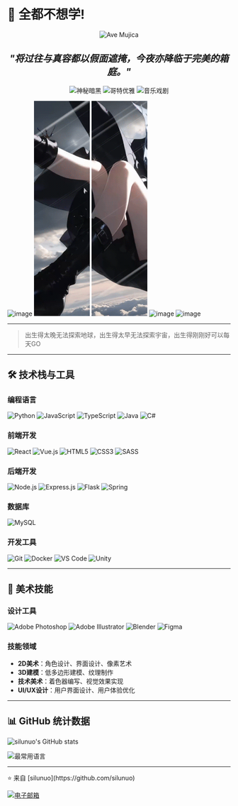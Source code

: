# 👋 全都不想学!

<p align="center">
  <img src="https://img.shields.io/badge/Ave-Mujica-8b0000?style=for-the-badge&logo=bandlab" alt="Ave Mujica"/>
</p>
<h2 align="center" href="https://silunuo.github.io">
  <em>"将过往与真容都以假面遮掩，今夜亦降临于完美的箱庭。"</em>
</h2>
<p align="center">
  <img src="https://img.shields.io/badge/秘密-人偶-8b0000?style=flat-square" alt="神秘暗黑"/>
  <img src="https://img.shields.io/badge/假面-舞会-800?style=flat-square" alt="哥特优雅"/>
  <img src="https://img.shields.io/badge/音乐-戏剧-a00?style=flat-square" alt="音乐戏剧"/>
</p>

![image](./resource/sakisaki/1.gif) ![image](./resource/sakisaki/2.gif) ![image](./resource/sakisaki/3.gif) ![image](./resource/sakisaki/4.gif) ![image](./resource/sakisaki/5.gif)

---
> 出生得太晚无法探索地球，出生得太早无法探索宇宙，出生得刚刚好可以每天GO
> 
---

## 🛠 技术栈与工具

### 编程语言
![Python](https://img.shields.io/badge/Python-3776AB?style=for-the-badge&logo=python&logoColor=white)
![JavaScript](https://img.shields.io/badge/JavaScript-F7DF1E?style=for-the-badge&logo=javascript&logoColor=black)
![TypeScript](https://img.shields.io/badge/TypeScript-007ACC?style=for-the-badge&logo=typescript&logoColor=white)
![Java](https://img.shields.io/badge/Java-ED8B00?style=for-the-badge&logo=openjdk&logoColor=white)
![C#](https://img.shields.io/badge/C%23-239120?style=for-the-badge&logo=c-sharp&logoColor=white)

### 前端开发
![React](https://img.shields.io/badge/React-20232A?style=for-the-badge&logo=react&logoColor=61DAFB)
![Vue.js](https://img.shields.io/badge/Vue.js-35495E?style=for-the-badge&logo=vue.js&logoColor=4FC08D)
![HTML5](https://img.shields.io/badge/HTML5-E34F26?style=for-the-badge&logo=html5&logoColor=white)
![CSS3](https://img.shields.io/badge/CSS3-1572B6?style=for-the-badge&logo=css3&logoColor=white)
![SASS](https://img.shields.io/badge/SASS-hotpink.svg?style=for-the-badge&logo=SASS&logoColor=white)

### 后端开发
![Node.js](https://img.shields.io/badge/Node.js-43853D?style=for-the-badge&logo=node.js&logoColor=white)
![Express.js](https://img.shields.io/badge/Express.js-404D59?style=for-the-badge)
![Flask](https://img.shields.io/badge/Flask-000000?style=for-the-badge&logo=flask&logoColor=white)
![Spring](https://img.shields.io/badge/Spring-6DB33F?style=for-the-badge&logo=spring&logoColor=white)

### 数据库
![MySQL](https://img.shields.io/badge/MySQL-00000F?style=for-the-badge&logo=mysql&logoColor=white)

### 开发工具
![Git](https://img.shields.io/badge/Git-F05032?style=for-the-badge&logo=git&logoColor=white)
![Docker](https://img.shields.io/badge/Docker-2496ED?style=for-the-badge&logo=docker&logoColor=white)
![VS Code](https://img.shields.io/badge/VS_Code-007ACC?style=for-the-badge&logo=visual-studio-code&logoColor=white)
![Unity](https://img.shields.io/badge/Unity-100000?style=for-the-badge&logo=unity&logoColor=white)

---

## 🎨 美术技能

### 设计工具
![Adobe Photoshop](https://img.shields.io/badge/Photoshop-31A8FF?style=for-the-badge&logo=adobephotoshop&logoColor=white)
![Adobe Illustrator](https://img.shields.io/badge/Illustrator-FF9A00?style=for-the-badge&logo=adobeillustrator&logoColor=white)
![Blender](https://img.shields.io/badge/Blender-F5792A?style=for-the-badge&logo=blender&logoColor=white)
![Figma](https://img.shields.io/badge/Figma-F24E1E?style=for-the-badge&logo=figma&logoColor=white)

### 技能领域
- **2D美术**：角色设计、界面设计、像素艺术
- **3D建模**：低多边形建模、纹理制作
- **技术美术**：着色器编写、视觉效果实现
- **UI/UX设计**：用户界面设计、用户体验优化

---

## 📊 GitHub 统计数据

![silunuo's GitHub stats](https://github-readme-stats.vercel.app/api?username=silunuo&show_icons=true&theme=radical)

![最常用语言](https://github-readme-stats.vercel.app/api/top-langs/?username=silunuo&layout=compact&theme=radical)

---
<body>
<audio id="pain" autoplay="autoplay" loop="loop" style="display:none">
    <source src="./resource/天球のMúsica.mp3" type="audio/mpeg" />
</audio>
</body>
⭐️ 来自 [silunuo](https://github.com/silunuo) 

[![电子邮箱](https://img.shields.io/badge/联系我-邮箱-red?style=flat-square&logo=gmail)](mailto:已废弃)
